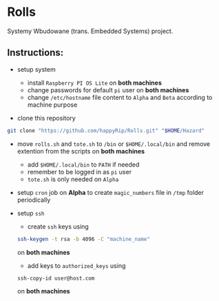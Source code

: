 # Rolls

Systemy Wbudowane (trans. Embedded Systems) project.

## Instructions:

- setup system
    - install `Raspberry PI OS Lite` on **both machines**
    - change passwords for default `pi` user on **both machines**
    - change `/etc/hostname` file content to `Alpha` and `Beta` according to machine purpose

- clone this repository
```bash
git clone "https://github.com/happyRip/Rolls.git" "$HOME/Hazard" 
```

- move `rolls.sh` and `tote.sh` to `/bin` or `$HOME/.local/bin` and remove extention from the scripts on **both machines**
    - add `$HOME/.local/bin` to `PATH` if needed
    - remember to be logged in as `pi` user
    - `tote.sh` is only needed on `Alpha`

- setup `cron` job on **Alpha** to create `magic_numbers` file in `/tmp` folder periodically

- setup `ssh`
    - create `ssh` keys using
    ```bash
    ssh-keygen -t rsa -b 4096 -C "machine_name"
    ```
    on **both machines**
    - add keys to `authorized_keys` using
    ```bash
    ssh-copy-id user@host.com
    ```
    on **both machines**
